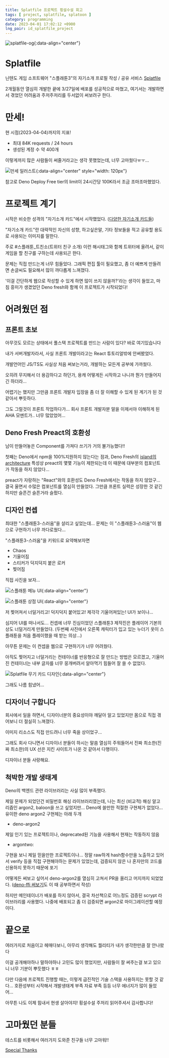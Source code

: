 ```yaml
---
title: Splatfile 프로젝트 횡설수설 회고
tags: [ project, splatfile, splatoon ]
category: programming
date: 2023-04-01 17:02:12 +0900
lng_pair: id_splatfile_project
---
```


![splatfile-og](:splatfile-og.png){:data-align="center"}

# Splatfile

닌텐도 게임 소프트웨어 "스플래툰3"의 자기소개 프로필 작성 / 공유 서비스 [Splatfile](https://splatfile.deno.dev)

2개월동안 열심히 개발한 끝에 3/27일에 배포를 성공적으로 마쳤고, 여기서는 개발하면서 겪었던 어려움과 주저주저리를 두서없이 써보려구 한다.

# 만세!

현 시점(2023-04-04)까지의 지표!

- 최대 84K requests / 24 hours
- 생성된 계정 수 약 400개

이렇게까지 많은 사람들이 써줄거라고는 생각 못했었는데, 너무 고마웠다ㅠㅜ...

![만세 일러스트](:yatta.png){:data-align="center" style="width: 120px"}

참고로 Deno Deploy Free tier의 limit이 24시간당 100K라서 조금 조마조마했었다.

# 프로젝트 계기

시작은 비슷한 성격의 "자기소개 카드"에서 시작했었다. ([다양한 자기소개 카드들](https://twitter.com/hashtag/%E3%82%B9%E3%83%97%E3%83%A9%E3%83%88%E3%82%A5%E3%83%BC%E3%83%B33%E8%87%AA%E5%B7%B1%E7%B4%B9%E4%BB%8B%E3%82%AB%E3%83%BC%E3%83%89?src=hashtag_click))

"자기소개 카드"란 대략적인 자신의 성향, 하고싶은말, 기타 정보들을 적고 공유할 용도로 사용되는 이미지를 말한다.

주로 #스플래툰_트친소(트위터 친구 소개) 이런 해시태그와 함께 트위터에 올려서, 같이 게임을 할 친구를 구하는데 사용되곤 한다.

문제는 직접 만드는게 너무 힘들었다. 그래픽 편집 툴이 필요했고, 좀 더 예쁘게 만들려면 손글씨도 필요해서 많이 까다롭게 느껴졌다.

'이걸 간단하게 웹으로 작성할 수 있게 하면 많이 쓰지 않을까?'라는 생각이 들었고, 마침 흥미가 생겼었던 Deno fresh와 함께 이 프로젝트가 시작되었다!


# 어려웠던 점

## 프론트 초보

아무것도 모르는 상태에서 풀스택 프로젝트를 만드는 사람이 있다? 바로 여기있습니다

내가 서버개발자라서, 사실 프론트 개발이라고는 React 튜토리얼밖에 안써봤었다.

개발언어인 JS/TS도 사실상 처음 써보는거라, 개발하는 모든게 공부에 가까웠다.

오히려 무지해서 더 용감하다고 하던가, 용캐 어떻게든 시작하고 나니까 뭔가 만들어지긴 하더라...

어렵기는 했지만 그만큼 프론트 개발자 입장을 좀 더 잘 이해할 수 있게 된 계기가 된 것 같아서 뿌듯하다.

그도 그럴것이 프론트 작업하다가... 회사 프론트 개발자분 말을 이제서야 이해하게 된 AHA 모멘트가.. 너무 많았었어...

## Deno Fresh Preact의 호환성  

남이 만들어놓은 Component를 가져다 쓰기가 거의 불가능했다!!

첫째는 Deno에서 npm을 100%지원하지 않는다는 점과,
Deno Fresh의 [island의 architecture](https://fresh.deno.dev/docs/concepts/architecture) 특성상 preact의
몇몇 기능이 제한되는데 이 때문에 대부분의 컴포넌트가 작동을 하지 않았다...

preact가 자랑하는 "React"와의 호환성도 Deno Fresh에서는 작동을 하지 않았구... 결국 울면서 수많은 컴포넌트를
열심히 만들었다. 그만큼 프론트 실력은 성장한 것 같긴 하지만 슬픈건 슬픈거라 슬펐다.

## 디자인 컨셉

최대한 "스플래툰3-스러움"을 살리고 싶었는데... 문제는 이 "스플래툰3-스러움"이 웹으로 구현하기 너무 까다로웠다...

"스플래툰3-스러움"을 키워드로 요약해보자면

  - Chaos
  - 기울어짐
  - 스티커가 덕지덕지 붙은 로커
  - 찢어짐

직접 사진을 보자...

![스플래툰 메뉴 UI](:splatoon-ui-1.jpg){:data-align="center"}

![스플래툰 상점 UI](:splatoon-ui-2.jpg){:data-align="center"}

저 찢어져서 너덜거리고! 덕지덕지 붙어있고! 제각각 기울어져있는! UI가 보이나...

심지어 UI를 떠나서도... 컨셉에 너무 진심이었던 스플래툰3 제작진은 플레이어 기본의상도 너덜거리게 만들었다. (두번째 사진에서 오른쪽 캐릭터가 입고 있는 누더기 옷이 스플래툰을 처음 플레이했을 때 받는 의상...)

아무튼 문제는 이 컨셉을 웹으로 구현하기가 너무 어려웠다.

아직도 찢어지고 너덜거리는 컨테이너를 반응형으로 잘 만드는 방법은 모르겠고, 기울어진 컨테이너는 내부 글자를 너무 뭉개버려서 알아먹기 힘들어 잘 쓸 수 없었다.

![Splatfile 무기 카드 디자인](:splatfile-wp-card.png){:data-align="center"}

그래도 나름 힘냈어...

## 디자이너 구합니다

회사에서 일을 하면서, 디자이너분의 중요성이야 깨달아 알고 있었지만
몸으로 직접 겪어보니 더 절실히 느껴졌다.

이미지 리소스도 직접 만드려니 너무 죽을 상이었구...

그래도 회사 다니면서 디자이너 분들이 하시는 말씀 열심히 주워들어서
진짜 최소한(진짜 최소한)의 UX 선은 지킨 사이트가 나온 것 같아서 다행이다. 

디자이너 분들 사랑해요.

## 척박한 개발 생태계

Deno의 백엔드 관련 라이브러리는 사실 많이 부족했다.

제일 문제가 되었던건 비밀번호 해싱 라이브러리였는데, 나는 최신 (비교적) 해싱 알고리즘인 argon2, baloon을 쓰고 싶었지만...
Deno에 쓸만한 적절한 구현체가 없었다... 유이한 deno argon2 구현체는 아래 두개

- deno-argon2

제일 인기 있는 프로젝트이나, deprecated된 기능을 사용해서 현재는 작동하지 않음

- argontwo:

구현을 보니 제일 믿을만한 프로젝트이나... 정말 raw하게 hash함수만을 노출하고 있어서
verify 등을 직접 구현해야하는 문제가 있었는데, 검증되지 않은 나 혼자만의 코드를 신용하지 못하기 때문에 포기

어떻게든 써보고 싶어서 deno-argon2를 열심히 고쳐서 PR을 올리고 머지까지 되었었다. ([deno-ffi 써보기](/posts/2023-02-09-deno-ffi)도 이 때 공부하면서 작성)

하지만 메인테이너가 배포를 하지 않아서, 결국 차선책으로 어느정도 검증된 scrypt 라이브러리를 사용했다. 나중에 배포되고 좀 더 검증되면 argon2로 마이그레이션할 예정이다.

# 끝으로

여러가지로 처음이고 헤매다보니, 아무리 생각해도 퀄리티가 내가 생각한만큼 잘 안나왔다

이걸 공개해야하나 말하야하나 고민도 많이 했었지만, 사람들이 잘 써주는걸 보고 있으니 너무 기분이 뿌듯했다 ㅎㅎ

다만 다음에 프로젝트 진행할 때는, 이렇게 급진적인 기술 스택을 사용하지는 못할 것 같다... 호환성부터 시작해서 개발생태계 부족 자료 부족 등등 너무 에너지가 많이 들었어...

아무튼 나도 이제 힘내서 현생 살아야지! 횡설수설 주저리 읽어주셔서 감사합니다!

# 고마웠던 분들

테스트를 비롯해서 여러가지 도와준 친구들 너무 고마워!!

[Special Thanks](https://splatfile.deno.dev/thanks)